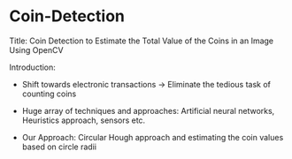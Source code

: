 # Coin-Detection

Title: Coin Detection to Estimate the Total Value of the Coins in an Image Using OpenCV

Introduction: 
- Shift towards electronic transactions -> Eliminate the tedious task of counting coins

- Huge array of techniques and approaches: Artificial neural networks, Heuristics approach, sensors etc.

 - Our Approach: Circular Hough approach and estimating the coin values based on circle radii
